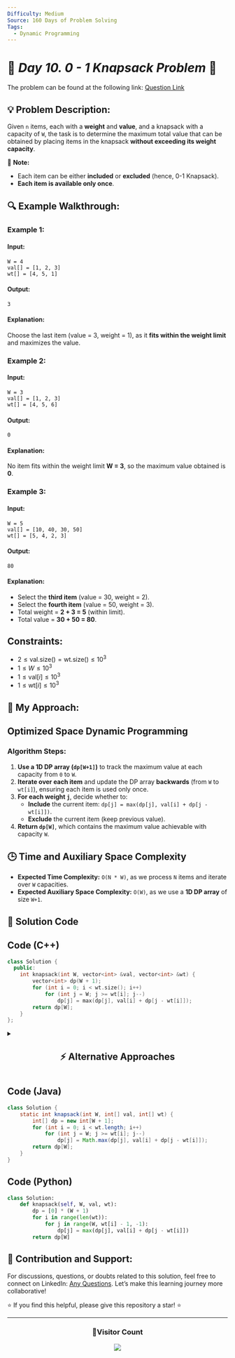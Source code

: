 ```yaml
---
Difficulty: Medium
Source: 160 Days of Problem Solving
Tags:
  - Dynamic Programming
---
```


# 🚀 _Day 10. 0 - 1 Knapsack Problem_ 🧠

The problem can be found at the following link: [Question Link](https://www.geeksforgeeks.org/batch/gfg-160-problems/track/dynamic-programming-gfg-160/problem/0-1-knapsack-problem0945)

## 💡 **Problem Description:**

Given `n` items, each with a **weight** and **value**, and a knapsack with a capacity of `W`, the task is to determine the maximum total value that can be obtained by placing items in the knapsack **without exceeding its weight capacity**.

🔹 **Note:**

- Each item can be either **included** or **excluded** (hence, 0-1 Knapsack).
- **Each item is available only once**.

## 🔍 **Example Walkthrough:**

### **Example 1:**

#### **Input:**

```
W = 4
val[] = [1, 2, 3]
wt[] = [4, 5, 1]
```

#### **Output:**

```
3
```

#### **Explanation:**

Choose the last item (value = 3, weight = 1), as it **fits within the weight limit** and maximizes the value.

### **Example 2:**

#### **Input:**

```
W = 3
val[] = [1, 2, 3]
wt[] = [4, 5, 6]
```

#### **Output:**

```
0
```

#### **Explanation:**

No item fits within the weight limit **W = 3**, so the maximum value obtained is **0**.

### **Example 3:**

#### **Input:**

```
W = 5
val[] = [10, 40, 30, 50]
wt[] = [5, 4, 2, 3]
```

#### **Output:**

```
80
```

#### **Explanation:**

- Select the **third item** (value = 30, weight = 2).
- Select the **fourth item** (value = 50, weight = 3).
- Total weight = **2 + 3 = 5** (within limit).
- Total value = **30 + 50 = 80**.

## **Constraints:**

- $2 \leq \text{val.size()} = \text{wt.size()} \leq 10^3$
- $1 \leq W \leq 10^3$
- $1 \leq \text{val}[i] \leq 10^3$
- $1 \leq \text{wt}[i] \leq 10^3$

## 🎯 **My Approach:**

## **Optimized Space Dynamic Programming**

### **Algorithm Steps:**

1. **Use a 1D DP array (`dp[W+1]`)** to track the maximum value at each capacity from `0` to `W`.
2. **Iterate over each item** and update the DP array **backwards** (from `W` to `wt[i]`), ensuring each item is used only once.
3. **For each weight `j`**, decide whether to:
   - **Include** the current item: `dp[j] = max(dp[j], val[i] + dp[j - wt[i]])`.
   - **Exclude** the current item (keep previous value).
4. **Return `dp[W]`**, which contains the maximum value achievable with capacity `W`.

## 🕒 **Time and Auxiliary Space Complexity**

- **Expected Time Complexity:** `O(N * W)`, as we process `N` items and iterate over `W` capacities.
- **Expected Auxiliary Space Complexity:** `O(W)`, as we use a **1D DP array** of size `W+1`.

## 📝 **Solution Code**

## **Code (C++)**

```cpp
class Solution {
  public:
    int knapsack(int W, vector<int> &val, vector<int> &wt) {
        vector<int> dp(W + 1);
        for (int i = 0; i < wt.size(); i++)
            for (int j = W; j >= wt[i]; j--)
                dp[j] = max(dp[j], val[i] + dp[j - wt[i]]);
        return dp[W];
    }
};
```

<details>
<summary><h2 align="center">⚡ Alternative Approaches</h2></summary>

## **1️⃣ Dynamic Programming (O(N _ W) Time, O(N _ W) Space) — Tabulation**

### **Approach:**

- Use a **2D DP table** (`dp[n+1][W+1]`), where `dp[i][j]` represents the **maximum value possible** using the first `i` items with capacity `j`.
- Iterate over each item and capacity, making a choice to either **include** or **exclude** the current item.

```cpp
class Solution {
  public:
    int knapsack(int W, vector<int> &val, vector<int> &wt) {
        int n = wt.size();
        vector<vector<int>> dp(n + 1, vector<int>(W + 1));

        for (int i = 1; i <= n; i++)
            for (int j = 0; j <= W; j++)
                dp[i][j] = (wt[i - 1] <= j)
                           ? max(dp[i - 1][j], val[i - 1] + dp[i - 1][j - wt[i - 1]])
                           : dp[i - 1][j];

        return dp[n][W];
    }
};
```

✅ **Time Complexity:** `O(N * W)`  
✅ **Space Complexity:** `O(N * W)`

## **2️⃣ Recursive + Memoization (O(N _ W) Time, O(N _ W) Space)**

### **Approach:**

- **Recursively try including or excluding each item**, storing results in a **memoization table** to avoid recomputation.
- Base case: If no items remain or capacity reaches `0`, return `0`.

```cpp
class Solution {
  public:
    vector<vector<int>> dp;
    int solve(vector<int> &val, vector<int> &wt, int i, int W) {
        if (i < 0 || W == 0) return 0;
        if (dp[i][W] != -1) return dp[i][W];

        int pick = (wt[i] <= W) ? val[i] + solve(val, wt, i - 1, W - wt[i]) : 0;
        int notPick = solve(val, wt, i - 1, W);

        return dp[i][W] = max(pick, notPick);
    }

    int knapsack(int W, vector<int> &val, vector<int> &wt) {
        dp.assign(wt.size(), vector<int>(W + 1, -1));
        return solve(val, wt, wt.size() - 1, W);
    }
};
```

✅ **Time Complexity:** `O(N * W)`  
✅ **Space Complexity:** `O(N * W)`

## **🔍 Comparison of Approaches**

| **Approach**                         | ⏱️ **Time Complexity** | 🗂️ **Space Complexity** | ✅ **Pros**                | ⚠️ **Cons**              |
| ------------------------------------ | ---------------------- | ----------------------- | -------------------------- | ------------------------ |
| **Iterative DP (Space Optimized)**   | 🟡 `O(N * W)`          | 🟢 `O(W)`               | Fastest and most optimized | Requires iterative logic |
| **Dynamic Programming (Tabulation)** | 🟡 `O(N * W)`          | 🔴 `O(N * W)`           | Easy to understand         | High space complexity    |
| **Recursive + Memoization**          | 🟡 `O(N * W)`          | 🔴 `O(N * W)`           | Natural recursive logic    | High recursion overhead  |

## 💡 **Best Choice?**

✅ **For simplicity and efficiency:** Use **Iterative DP (Space Optimized)**.  
✅ **For understanding step-by-step execution:** Use **Tabulation DP**.  
✅ **For recursion lovers:** Use **Memoization DP**.

</details>

## **Code (Java)**

```java
class Solution {
    static int knapsack(int W, int[] val, int[] wt) {
        int[] dp = new int[W + 1];
        for (int i = 0; i < wt.length; i++)
            for (int j = W; j >= wt[i]; j--)
                dp[j] = Math.max(dp[j], val[i] + dp[j - wt[i]]);
        return dp[W];
    }
}
```

## **Code (Python)**

```python
class Solution:
    def knapsack(self, W, val, wt):
        dp = [0] * (W + 1)
        for i in range(len(wt)):
            for j in range(W, wt[i] - 1, -1):
                dp[j] = max(dp[j], val[i] + dp[j - wt[i]])
        return dp[W]
```

## 🎯 **Contribution and Support:**

For discussions, questions, or doubts related to this solution, feel free to connect on LinkedIn: [Any Questions](https://www.linkedin.com/in/patel-hetkumar-sandipbhai-8b110525a/). Let’s make this learning journey more collaborative!

⭐ If you find this helpful, please give this repository a star! ⭐

---

<div align="center">
  <h3><b>📍Visitor Count</b></h3>
</div>

<p align="center">
  <img src="https://visitor-badge.laobi.icu/badge?page_id=Hunterdii.GeeksforGeeks-POTD" />
</p>
